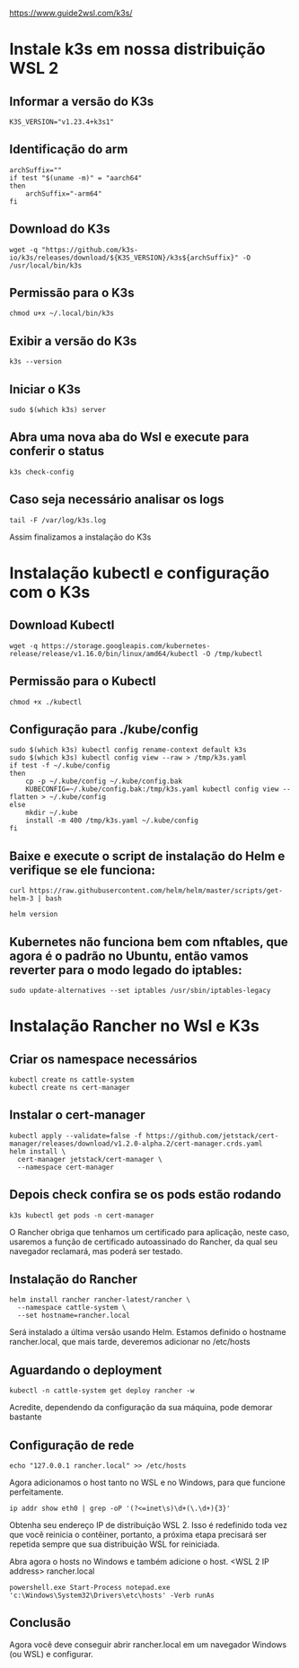 https://www.guide2wsl.com/k3s/

# Instale k3s em nossa distribuição WSL 2

## Informar a versão do K3s
```shell
K3S_VERSION="v1.23.4+k3s1"
```

## Identificação do arm 
```shell
archSuffix=""
if test "$(uname -m)" = "aarch64"
then
    archSuffix="-arm64"
fi
```

## Download do K3s
```shell
wget -q "https://github.com/k3s-io/k3s/releases/download/${K3S_VERSION}/k3s${archSuffix}" -O /usr/local/bin/k3s
```

## Permissão para o K3s
```shell
chmod u+x ~/.local/bin/k3s
```

## Exibir a versão do K3s
```shell
k3s --version
```

## Iniciar o K3s
```shell
sudo $(which k3s) server
```

## Abra uma nova aba do Wsl e execute para conferir o status
```shell
k3s check-config
```

## Caso seja necessário analisar os logs
```shell
tail -F /var/log/k3s.log
```

Assim finalizamos a instalação do K3s

# Instalação kubectl e configuração com o K3s

## Download Kubectl
```shell
wget -q https://storage.googleapis.com/kubernetes-release/release/v1.16.0/bin/linux/amd64/kubectl -O /tmp/kubectl
```

## Permissão para o Kubectl
```shell
chmod +x ./kubectl
```

## Configuração para ./kube/config
```shell
sudo $(which k3s) kubectl config rename-context default k3s
sudo $(which k3s) kubectl config view --raw > /tmp/k3s.yaml
if test -f ~/.kube/config
then
    cp -p ~/.kube/config ~/.kube/config.bak
    KUBECONFIG=~/.kube/config.bak:/tmp/k3s.yaml kubectl config view --flatten > ~/.kube/config
else
    mkdir ~/.kube
    install -m 400 /tmp/k3s.yaml ~/.kube/config
fi
```

## Baixe e execute o script de instalação do Helm e verifique se ele funciona:
```shell
curl https://raw.githubusercontent.com/helm/helm/master/scripts/get-helm-3 | bash
```
```shell
helm version
```

## Kubernetes não funciona bem com nftables, que agora é o padrão no Ubuntu, então vamos reverter para o modo legado do iptables:
```shell
sudo update-alternatives --set iptables /usr/sbin/iptables-legacy
```

# Instalação Rancher no Wsl e K3s

## Criar os namespace necessários
```shell
kubectl create ns cattle-system
kubectl create ns cert-manager
```

## Instalar o cert-manager
```shell
kubectl apply --validate=false -f https://github.com/jetstack/cert-manager/releases/download/v1.2.0-alpha.2/cert-manager.crds.yaml
helm install \
  cert-manager jetstack/cert-manager \
  --namespace cert-manager
```

## Depois check confira se os pods estão rodando
```shell
k3s kubectl get pods -n cert-manager
```

O Rancher obriga que tenhamos um certificado para aplicação, neste caso, usaremos a função de certificado autoassinado do Rancher, da qual seu navegador reclamará, mas poderá ser testado.

## Instalação do Rancher
```shell
helm install rancher rancher-latest/rancher \
  --namespace cattle-system \
  --set hostname=rancher.local
```

Será instalado a última versão usando Helm.
Estamos definido o hostname rancher.local, que mais tarde, deveremos adicionar no /etc/hosts

## Aguardando o deployment
```shell
kubectl -n cattle-system get deploy rancher -w
```

Acredite, dependendo da configuração da sua máquina, pode demorar bastante

## Configuração de rede
```shell
echo "127.0.0.1 rancher.local" >> /etc/hosts
```

Agora adicionamos o host tanto no WSL e no Windows, para que funcione perfeitamente.

```shell
ip addr show eth0 | grep -oP '(?<=inet\s)\d+(\.\d+){3}'
```

Obtenha seu endereço IP de distribuição WSL 2. Isso é redefinido toda vez que você reinicia o contêiner, portanto, a próxima etapa precisará ser repetida sempre que sua distribuição WSL for reiniciada.

Abra agora o hosts no Windows e também adicione o host.
<WSL 2 IP address> rancher.local

```shell
powershell.exe Start-Process notepad.exe 'c:\Windows\System32\Drivers\etc\hosts' -Verb runAs
```

## Conclusão
Agora você deve conseguir abrir rancher.local em um navegador Windows (ou WSL) e configurar.
